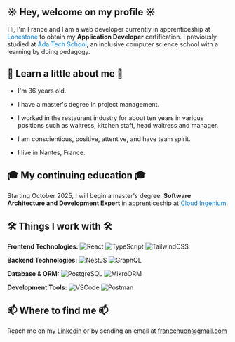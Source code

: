 ## ☀️  Hey, welcome on my profile ☀️ 
Hi, I'm France and I am a web developer currently in apprenticeship at <span style="color: #007ACC;">Lonestone</span> to obtain my **Application Developer** certification. I previously studied at <span style="color: #007ACC;">Ada Tech School</span>, an inclusive computer science school with a learning by doing pedagogy.



## 🌈 Learn a little about me 🌈

* I'm 36 years old.

* I have a master's degree in project management.

* I worked in the restaurant industry for about ten years in various positions such as waitress, kitchen staff, head waitress and manager.

* I am conscientious, positive, attentive, and have team spirit.

* I live in Nantes, France.



## 🎓 My continuing education 🎓

Starting October 2025, I will begin a master's degree: **Software Architecture and Development Expert** in apprenticeship at <span style="color: #007ACC;">Cloud Ingenium</span>.



## 🛠️ Things I work with 🛠️

**Frontend Technologies:**
![React](https://img.shields.io/badge/React-20232A?style=for-the-badge&logo=react&logoColor=61DAFB) ![TypeScript](https://img.shields.io/badge/TypeScript-007ACC?style=for-the-badge&logo=typescript&logoColor=white) ![TailwindCSS](https://img.shields.io/badge/Tailwind_CSS-38B2AC?style=for-the-badge&logo=tailwind-css&logoColor=white)

**Backend Technologies:**
![NestJS](https://img.shields.io/badge/NestJS-E0234E?style=for-the-badge&logo=nestjs&logoColor=white) ![GraphQL](https://img.shields.io/badge/GraphQL-E10098?style=for-the-badge&logo=graphql&logoColor=white)

**Database & ORM:**
![PostgreSQL](https://img.shields.io/badge/PostgreSQL-316192?style=for-the-badge&logo=postgresql&logoColor=white) ![MikroORM](https://img.shields.io/badge/MikroORM-FF6B35?style=for-the-badge&logo=mikro-orm&logoColor=white)

**Development Tools:**
![VSCode](https://img.shields.io/badge/VSCode-0078D4?style=for-the-badge&logo=visual%20studio%20code&logoColor=white) ![Postman](https://img.shields.io/badge/Postman-FF6C37?style=for-the-badge&logo=Postman&logoColor=white)



## 📫 Where to find me 📫 

Reach me on my 
[Linkedin](https://www.linkedin.com/in/francehuon/) or by sending an email at francehuon@gmail.com 
